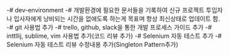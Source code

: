 -# dev-environment
-# 개발환경에 필요한 문서들을 기록하여 신규 프로젝트 투입자나 입사자에게 낭비되는 시간을 없애도록 하는게 목표며 항상 최신상태로 업데이트 함.
-# git 사용법 추가
-# trello, github, slack을 통한 개발 프로세스 가이드 추가
-# inttllij, sublime, vim 사용법 추가(코드 리뷰 추가)
-# Selenium 자동 테스트 추가
-# Selenium 자동 테스트 리뷰 수정내용 추가(Singleton Pattern추가)
